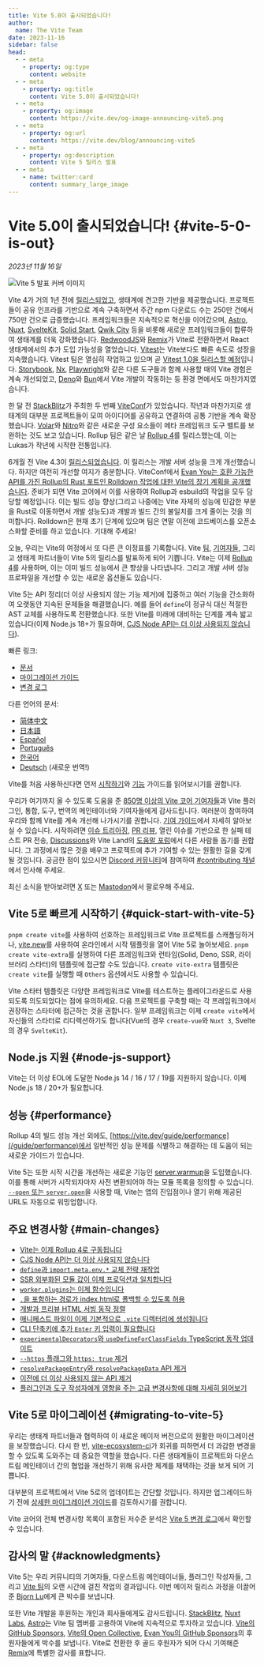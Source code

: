 ```yaml
---
title: Vite 5.0이 출시되었습니다!
author:
  name: The Vite Team
date: 2023-11-16
sidebar: false
head:
  - - meta
    - property: og:type
      content: website
  - - meta
    - property: og:title
      content: Vite 5.0이 출시되었습니다!
  - - meta
    - property: og:image
      content: https://vite.dev/og-image-announcing-vite5.png
  - - meta
    - property: og:url
      content: https://vite.dev/blog/announcing-vite5
  - - meta
    - property: og:description
      content: Vite 5 릴리스 발표
  - - meta
    - name: twitter:card
      content: summary_large_image
---
```


# Vite 5.0이 출시되었습니다! {#vite-5-0-is-out}

_2023년 11월 16일_

![Vite 5 발표 커버 이미지](/og-image-announcing-vite5.png)

Vite 4가 거의 1년 전에 [릴리스되었고](./announcing-vite4.md), 생태계에 견고한 기반을 제공했습니다. 프로젝트들이 공유 인프라를 기반으로 계속 구축하면서 주간 npm 다운로드 수는 250만 건에서 750만 건으로 급증했습니다. 프레임워크들은 지속적으로 혁신을 이어갔으며, [Astro](https://astro.build/), [Nuxt](https://nuxt.com/), [SvelteKit](https://kit.svelte.dev/), [Solid Start](https://www.solidjs.com/blog/introducing-solidstart), [Qwik City](https://qwik.builder.io/qwikcity/overview/) 등을 비롯해 새로운 프레임워크들이 합류하여 생태계를 더욱 강화했습니다. [RedwoodJS](https://redwoodjs.com/)와 [Remix](https://remix.run/)가 Vite로 전환하면서 React 생태계에서의 추가 도입 가능성을 열었습니다. [Vitest](https://vitest.dev)는 Vite보다도 빠른 속도로 성장을 지속했습니다. Vitest 팀은 열심히 작업하고 있으며 곧 [Vitest 1.0을 릴리스할 예정](https://github.com/vitest-dev/vitest/issues/3596)입니다. [Storybook](https://storybook.js.org), [Nx](https://nx.dev), [Playwright](https://playwright.dev)와 같은 다른 도구들과 함께 사용할 때의 Vite 경험은 계속 개선되었고, [Deno](https://deno.com)와 [Bun](https://bun.sh)에서 Vite 개발이 작동하는 등 환경 면에서도 마찬가지였습니다.

한 달 전 [StackBlitz](https://stackblitz.com)가 주최한 두 번째 [ViteConf](https://viteconf.org/23/replay)가 있었습니다. 작년과 마찬가지로 생태계의 대부분 프로젝트들이 모여 아이디어를 공유하고 연결하여 공통 기반을 계속 확장했습니다. [Volar](https://volarjs.dev/)와 [Nitro](https://nitro.unjs.io/)와 같은 새로운 구성 요소들이 메타 프레임워크 도구 벨트를 보완하는 것도 보고 있습니다. Rollup 팀은 같은 날 [Rollup 4](https://rollupjs.org)를 릴리스했는데, 이는 Lukas가 작년에 시작한 전통입니다.

6개월 전 Vite 4.3이 [릴리스되었습니다](./announcing-vite4.md). 이 릴리스는 개발 서버 성능을 크게 개선했습니다. 하지만 여전히 개선할 여지가 충분합니다. ViteConf에서 [Evan You는 호환 가능한 API를 가진 Rollup의 Rust 포트인 Rolldown 작업에 대한 Vite의 장기 계획을 공개했습니다](https://www.youtube.com/watch?v=hrdwQHoAp0M). 준비가 되면 Vite 코어에서 이를 사용하여 Rollup과 esbuild의 작업을 모두 담당할 예정입니다. 이는 빌드 성능 향상(그리고 나중에는 Vite 자체의 성능에 민감한 부분을 Rust로 이동하면서 개발 성능도)과 개발과 빌드 간의 불일치를 크게 줄이는 것을 의미합니다. Rolldown은 현재 초기 단계에 있으며 팀은 연말 이전에 코드베이스를 오픈소스화할 준비를 하고 있습니다. 기대해 주세요!

오늘, 우리는 Vite의 여정에서 또 다른 큰 이정표를 기록합니다. Vite [팀](/team), [기여자들](https://github.com/vitejs/vite/graphs/contributors), 그리고 생태계 파트너들이 Vite 5의 릴리스를 발표하게 되어 기쁩니다. Vite는 이제 [Rollup 4](https://github.com/vitejs/vite/pull/14508)를 사용하며, 이는 이미 빌드 성능에서 큰 향상을 나타냅니다. 그리고 개발 서버 성능 프로파일을 개선할 수 있는 새로운 옵션들도 있습니다.

Vite 5는 API 정리(더 이상 사용되지 않는 기능 제거)에 집중하고 여러 기능을 간소화하여 오랫동안 지속된 문제들을 해결했습니다. 예를 들어 `define`이 정규식 대신 적절한 AST 교체를 사용하도록 전환했습니다. 또한 Vite를 미래에 대비하는 단계를 계속 밟고 있습니다(이제 Node.js 18+가 필요하며, [CJS Node API는 더 이상 사용되지 않습니다](/guide/migration#deprecate-cjs-node-api)).

빠른 링크:

- [문서](/)
- [마이그레이션 가이드](/guide/migration)
- [변경 로그](https://github.com/vitejs/vite/blob/main/packages/vite/CHANGELOG.md#500-2023-11-16)

다른 언어의 문서:

- [简体中文](https://cn.vite.dev/)
- [日本語](https://ja.vite.dev/)
- [Español](https://es.vite.dev/)
- [Português](https://pt.vite.dev/)
- [한국어](https://ko.vite.dev/)
- [Deutsch](https://de.vite.dev/) (새로운 번역!)

Vite를 처음 사용하신다면 먼저 [시작하기](/guide/)와 [기능](/guide/features) 가이드를 읽어보시기를 권합니다.

우리가 여기까지 올 수 있도록 도움을 준 [850명 이상의 Vite 코어 기여자들](https://github.com/vitejs/vite/graphs/contributors)과 Vite 플러그인, 통합, 도구, 번역의 메인테이너와 기여자들에게 감사드립니다. 여러분이 참여하여 우리와 함께 Vite를 계속 개선해 나가시기를 권합니다. [기여 가이드](https://github.com/vitejs/vite/blob/main/CONTRIBUTING.md)에서 자세히 알아보실 수 있습니다. 시작하려면 [이슈 트리아징](https://github.com/vitejs/vite/issues), [PR 리뷰](https://github.com/vitejs/vite/pulls), 열린 이슈를 기반으로 한 실패 테스트 PR 전송, [Discussions](https://github.com/vitejs/vite/discussions)와 Vite Land의 [도움말 포럼](https://discord.com/channels/804011606160703521/1019670660856942652)에서 다른 사람들 돕기를 권합니다. 그 과정에서 많은 것을 배우고 프로젝트에 추가 기여할 수 있는 원활한 길을 갖게 될 것입니다. 궁금한 점이 있으시면 [Discord 커뮤니티](http://chat.vite.dev/)에 참여하여 [#contributing 채널](https://discord.com/channels/804011606160703521/804439875226173480)에서 인사해 주세요.

최신 소식을 받아보려면 [X](https://twitter.com/vite_js) 또는 [Mastodon](https://webtoo.ls/@vite)에서 팔로우해 주세요.

## Vite 5로 빠르게 시작하기 {#quick-start-with-vite-5}

`pnpm create vite`를 사용하여 선호하는 프레임워크로 Vite 프로젝트를 스캐폴딩하거나, [vite.new](https://vite.new)를 사용하여 온라인에서 시작 템플릿을 열어 Vite 5로 놀아보세요. `pnpm create vite-extra`를 실행하여 다른 프레임워크와 런타임(Solid, Deno, SSR, 라이브러리 스타터)의 템플릿에 접근할 수도 있습니다. `create vite-extra` 템플릿은 `create vite`를 실행할 때 `Others` 옵션에서도 사용할 수 있습니다.

Vite 스타터 템플릿은 다양한 프레임워크로 Vite를 테스트하는 플레이그라운드로 사용되도록 의도되었다는 점에 유의하세요. 다음 프로젝트를 구축할 때는 각 프레임워크에서 권장하는 스타터에 접근하는 것을 권합니다. 일부 프레임워크는 이제 `create vite`에서 자신들의 스타터로 리디렉션하기도 합니다(Vue의 경우 `create-vue`와 `Nuxt 3`, Svelte의 경우 `SvelteKit`).

## Node.js 지원 {#node-js-support}

Vite는 더 이상 EOL에 도달한 Node.js 14 / 16 / 17 / 19를 지원하지 않습니다. 이제 Node.js 18 / 20+가 필요합니다.

## 성능 {#performance}

Rollup 4의 빌드 성능 개선 외에도, [https://vite.dev/guide/performance](/guide/performance)에서 일반적인 성능 문제를 식별하고 해결하는 데 도움이 되는 새로운 가이드가 있습니다.

Vite 5는 또한 시작 시간을 개선하는 새로운 기능인 [server.warmup](/guide/performance.html#warm-up-frequently-used-files)을 도입했습니다. 이를 통해 서버가 시작되자마자 사전 변환되어야 하는 모듈 목록을 정의할 수 있습니다. [`--open` 또는 `server.open`](/config/server-options.html#server-open)을 사용할 때, Vite는 앱의 진입점이나 열기 위해 제공된 URL도 자동으로 워밍업합니다.

## 주요 변경사항 {#main-changes}

- [Vite는 이제 Rollup 4로 구동됩니다](/guide/migration#rollup-4)
- [CJS Node API는 더 이상 사용되지 않습니다](/guide/migration#deprecate-cjs-node-api)
- [`define`과 `import.meta.env.*` 교체 전략 재작업](/guide/migration#rework-define-and-import-meta-env-replacement-strategy)
- [SSR 외부화된 모듈 값이 이제 프로덕션과 일치합니다](/guide/migration#ssr-externalized-modules-value-now-matches-production)
- [`worker.plugins`는 이제 함수입니다](/guide/migration#worker-plugins-is-now-a-function)
- [`.`을 포함하는 경로가 index.html로 폴백할 수 있도록 허용](/guide/migration#allow-path-containing-to-fallback-to-index-html)
- [개발과 프리뷰 HTML 서빙 동작 정렬](/guide/migration#align-dev-and-preview-html-serving-behaviour)
- [매니페스트 파일이 이제 기본적으로 `.vite` 디렉터리에 생성됩니다](/guide/migration#manifest-files-are-now-generated-in-vite-directory-by-default)
- [CLI 단축키에 추가 `Enter` 키 입력이 필요합니다](/guide/migration#cli-shortcuts-require-an-additional-enter-press)
- [`experimentalDecorators`와 `useDefineForClassFields` TypeScript 동작 업데이트](/guide/migration#update-experimentaldecorators-and-usedefineforclassfields-typescript-behaviour)
- [`--https` 플래그와 `https: true` 제거](/guide/migration#remove-https-flag-and-https-true)
- [`resolvePackageEntry`와 `resolvePackageData` API 제거](/guide/migration#remove-resolvepackageentry-and-resolvepackagedata-apis)
- [이전에 더 이상 사용되지 않는 API 제거](/guide/migration#removed-deprecated-apis)
- [플러그인과 도구 작성자에게 영향을 주는 고급 변경사항에 대해 자세히 읽어보기](/guide/migration#advanced)

## Vite 5로 마이그레이션 {#migrating-to-vite-5}

우리는 생태계 파트너들과 협력하여 이 새로운 메이저 버전으로의 원활한 마이그레이션을 보장했습니다. 다시 한 번, [vite-ecosystem-ci](https://www.youtube.com/watch?v=7L4I4lDzO48)가 회귀를 피하면서 더 과감한 변경을 할 수 있도록 도와주는 데 중요한 역할을 했습니다. 다른 생태계들이 프로젝트와 다운스트림 메인테이너 간의 협업을 개선하기 위해 유사한 체계를 채택하는 것을 보게 되어 기쁩니다.

대부분의 프로젝트에서 Vite 5로의 업데이트는 간단할 것입니다. 하지만 업그레이드하기 전에 [상세한 마이그레이션 가이드](/guide/migration)를 검토하시기를 권합니다.

Vite 코어의 전체 변경사항 목록이 포함된 저수준 분석은 [Vite 5 변경 로그](https://github.com/vitejs/vite/blob/main/packages/vite/CHANGELOG.md#500-2023-11-16)에서 확인할 수 있습니다.

## 감사의 말 {#acknowledgments}

Vite 5는 우리 커뮤니티의 기여자들, 다운스트림 메인테이너들, 플러그인 작성자들, 그리고 [Vite 팀](/team)의 오랜 시간에 걸친 작업의 결과입니다. 이번 메이저 릴리스 과정을 이끌어준 [Bjorn Lu](https://twitter.com/bluwyoo)에게 큰 박수를 보냅니다.

또한 Vite 개발을 후원하는 개인과 회사들에게도 감사드립니다. [StackBlitz](https://stackblitz.com/), [Nuxt Labs](https://nuxtlabs.com/), [Astro](https://astro.build)는 Vite 팀 멤버를 고용하여 Vite에 지속적으로 투자하고 있습니다. [Vite의 GitHub Sponsors](https://github.com/sponsors/vitejs), [Vite의 Open Collective](https://opencollective.com/vite), [Evan You의 GitHub Sponsors](https://github.com/sponsors/yyx990803)의 후원자들에게 박수를 보냅니다. Vite로 전환한 후 골드 후원자가 되어 다시 기여해준 [Remix](https://remix.run/)에 특별한 감사를 표합니다.